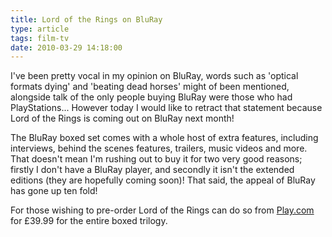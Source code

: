 ```yaml
---
title: Lord of the Rings on BluRay
type: article
tags: film-tv
date: 2010-03-29 14:18:00
---
```


I've been pretty vocal in my opinion on BluRay, words such as 'optical formats dying' and 'beating dead horses' might of been mentioned, alongside talk of the only people buying BluRay were those who had PlayStations... However today I would like to retract that statement because Lord of the Rings is coming out on BluRay next month!

The BluRay boxed set comes with a whole host of extra features, including interviews, behind the scenes features, trailers, music videos and more. That doesn't mean I'm rushing out to buy it for two very good reasons; firstly I don't have a BluRay player, and secondly it isn't the extended editions (they are hopefully coming soon)! That said, the appeal of BluRay has gone up ten fold!

For those wishing to pre-order Lord of the Rings can do so from <a href="http://www.play.com/DVD/Blu-ray/4-/9351275/The-Lord-Of-The-Rings-Trilogy-Box-Set/Product.html">Play.com</a> for &pound;39.99 for the entire boxed trilogy.
